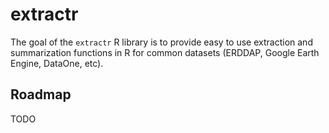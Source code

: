 # extractr

The goal of the `extractr` R library is to provide easy to use extraction and summarization functions in R for common datasets (ERDDAP, Google Earth Engine, DataOne, etc).

## Roadmap

TODO


